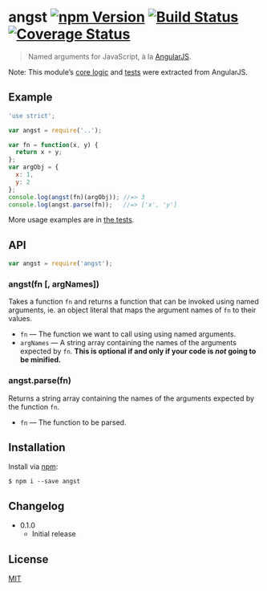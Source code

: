# angst [![npm Version](http://img.shields.io/npm/v/angst.svg?style=flat)](https://www.npmjs.org/package/angst) [![Build Status](https://img.shields.io/travis/yuanqing/angst.svg?style=flat)](https://travis-ci.org/yuanqing/angst) [![Coverage Status](https://img.shields.io/coveralls/yuanqing/angst.svg?style=flat)](https://coveralls.io/r/yuanqing/angst)

> Named arguments for JavaScript, &agrave; la [AngularJS](https://angularjs.org/).

Note: This module&rsquo;s [core logic](https://github.com/angular/angular.js/blob/6874cca1589a2a4c28f3caa036897c70e57763ef/src/auto/injector.js#L65-L117) and [tests](https://github.com/angular/angular.js/blob/ebde4681bd55683544611a5d358a9be916de1f21/test/auto/injectorSpec.js#L168-L247) were extracted from AngularJS.

## Example

```js
'use strict';

var angst = require('..');

var fn = function(x, y) {
  return x + y;
};
var argObj = {
  x: 1,
  y: 2
};
console.log(angst(fn)(argObj)); //=> 3
console.log(angst.parse(fn));   //=> ['x', 'y']
```

More usage examples are in [the tests](https://github.com/yuanqing/angst/blob/master/test/index.js).

## API

```js
var angst = require('angst');
```

### angst(fn [, argNames])

Takes a function `fn` and returns a function that can be invoked using named arguments, ie. an object literal that maps the argument names of `fn` to their values.

- `fn` &mdash; The function we want to call using using named arguments.
- `argNames` &mdash; A string array containing the names of the arguments expected by `fn`. **This is optional if and only if your code is *not* going to be minified.**

### angst.parse(fn)

Returns a string array containing the names of the arguments expected by the function `fn`.

- `fn` &mdash; The function to be parsed.

## Installation

Install via [npm](https://npmjs.com/):

```
$ npm i --save angst
```

## Changelog

- 0.1.0
  - Initial release

## License

[MIT](https://github.com/yuanqing/angst/blob/master/LICENSE)
